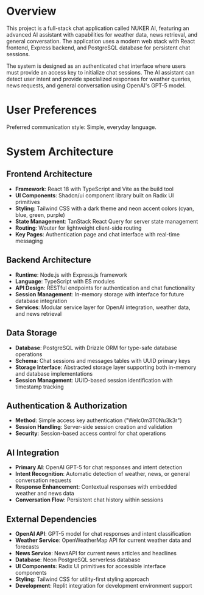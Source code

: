 # Overview

This project is a full-stack chat application called NUKER AI, featuring an advanced AI assistant with capabilities for weather data, news retrieval, and general conversation. The application uses a modern web stack with React frontend, Express backend, and PostgreSQL database for persistent chat sessions.

The system is designed as an authenticated chat interface where users must provide an access key to initialize chat sessions. The AI assistant can detect user intent and provide specialized responses for weather queries, news requests, and general conversation using OpenAI's GPT-5 model.

# User Preferences

Preferred communication style: Simple, everyday language.

# System Architecture

## Frontend Architecture
- **Framework**: React 18 with TypeScript and Vite as the build tool
- **UI Components**: Shadcn/ui component library built on Radix UI primitives
- **Styling**: Tailwind CSS with a dark theme and neon accent colors (cyan, blue, green, purple)
- **State Management**: TanStack React Query for server state management
- **Routing**: Wouter for lightweight client-side routing
- **Key Pages**: Authentication page and chat interface with real-time messaging

## Backend Architecture
- **Runtime**: Node.js with Express.js framework
- **Language**: TypeScript with ES modules
- **API Design**: RESTful endpoints for authentication and chat functionality
- **Session Management**: In-memory storage with interface for future database integration
- **Services**: Modular service layer for OpenAI integration, weather data, and news retrieval

## Data Storage
- **Database**: PostgreSQL with Drizzle ORM for type-safe database operations
- **Schema**: Chat sessions and messages tables with UUID primary keys
- **Storage Interface**: Abstracted storage layer supporting both in-memory and database implementations
- **Session Management**: UUID-based session identification with timestamp tracking

## Authentication & Authorization
- **Method**: Simple access key authentication ("Welc0m3T0Nu3k3r")
- **Session Handling**: Server-side session creation and validation
- **Security**: Session-based access control for chat operations

## AI Integration
- **Primary AI**: OpenAI GPT-5 for chat responses and intent detection
- **Intent Recognition**: Automatic detection of weather, news, or general conversation requests
- **Response Enhancement**: Contextual responses with embedded weather and news data
- **Conversation Flow**: Persistent chat history within sessions

## External Dependencies

- **OpenAI API**: GPT-5 model for chat responses and intent classification
- **Weather Service**: OpenWeatherMap API for current weather data and forecasts
- **News Service**: NewsAPI for current news articles and headlines
- **Database**: Neon PostgreSQL serverless database
- **UI Components**: Radix UI primitives for accessible interface components
- **Styling**: Tailwind CSS for utility-first styling approach
- **Development**: Replit integration for development environment support
